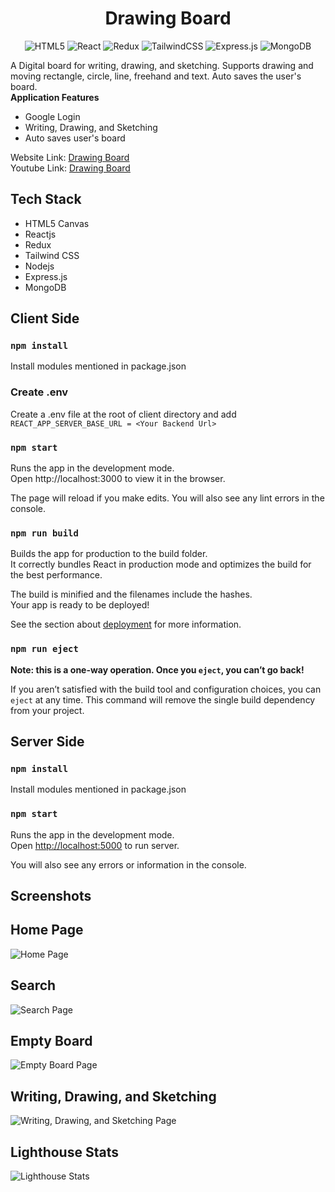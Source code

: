 
<h1 align="center"><strong> Drawing Board </strong></a></h1>

<div align="center">

![HTML5](https://img.shields.io/badge/html5-%23E34F26.svg?style=for-the-badge&logo=html5&logoColor=white)  ![React](https://img.shields.io/badge/react-%2320232a.svg?style=for-the-badge&logo=react&logoColor=%2361DAFB)  ![Redux](https://img.shields.io/badge/redux-%23593d88.svg?style=for-the-badge&logo=redux&logoColor=white)  ![TailwindCSS](https://img.shields.io/badge/tailwindcss-%2338B2AC.svg?style=for-the-badge&logo=tailwind-css&logoColor=white)  ![Express.js](https://img.shields.io/badge/express.js-%23404d59.svg?style=for-the-badge&logo=express&logoColor=%2361DAFB)  ![MongoDB](https://img.shields.io/badge/MongoDB-%234ea94b.svg?style=for-the-badge&logo=mongodb&logoColor=white)
<div>

<div align="start">

A Digital board for writing, drawing, and sketching. Supports drawing and moving rectangle, circle, line, freehand and text. Auto saves the user's board.  
**Application Features**
* Google Login
* Writing, Drawing, and Sketching
* Auto saves user's board

Website Link: [Drawing Board](https://drawing-board.vercel.app/)  
Youtube Link: [Drawing Board](https://youtu.be/ouagNETH2Bo)



## Tech Stack
* HTML5 Canvas
* Reactjs
* Redux
* Tailwind CSS
* Nodejs
* Express.js
* MongoDB

## Client Side
### `npm install`
Install modules mentioned in package.json
### Create .env
Create a .env file at the root of client directory and add `REACT_APP_SERVER_BASE_URL = <Your Backend Url>` 
### `npm start`
Runs the app in the development mode.  
Open http://localhost:3000 to view it in the browser.  

The page will reload if you make edits.
You will also see any lint errors in the console.
### `npm run build`
Builds the app for production to the build folder.  
It correctly bundles React in production mode and optimizes the build for the best performance.

The build is minified and the filenames include the hashes.  
Your app is ready to be deployed!

See the section about [deployment](https://facebook.github.io/create-react-app/docs/deployment) for more information.  
### `npm run eject`
**Note: this is a one-way operation. Once you `eject`, you can’t go back!**  

If you aren’t satisfied with the build tool and configuration choices, you can `eject` at any time. This command will remove the single build dependency from your project.

## Server Side
### `npm install`
Install modules mentioned in package.json
### `npm start`

Runs the app in the development mode.  
Open [http://localhost:5000](http://localhost:5000) to run server.  

You will also see any errors or information in the console.
## Screenshots

## Home Page
![Home Page](https://drive.google.com/uc?export=view&id=1aSqcfb-IRIb9OLTibE7qojKN4aR5LH_0)

## Search
![Search Page](https://drive.google.com/uc?export=view&id=1yZDg-5KrqYKkRF-92CfA76RFBSpOl_Ct)

## Empty Board
![Empty Board Page](https://drive.google.com/uc?export=view&id=1qFR0ivfCgWj1YuE1g_Z7Qo9i825pUj-a)

## Writing, Drawing, and Sketching
![Writing, Drawing, and Sketching Page](https://drive.google.com/uc?export=view&id=1M3FzSIHm7lU_vMNAFjRDGLk8XrvdXnhm)

## Lighthouse Stats
![Lighthouse Stats](https://drive.google.com/uc?export=view&id=1kmmLX3TF1O2rMKyBHm1GZIvjss4SEX3j)
  
 </div>
